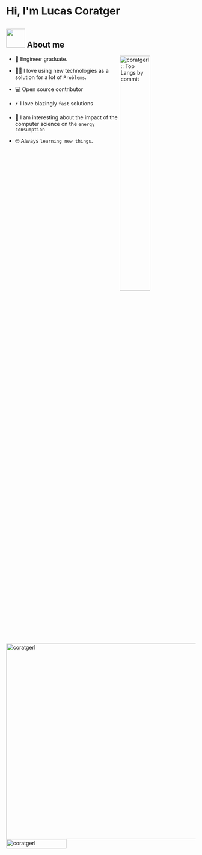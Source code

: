 <div>
  <h1>Hi, I'm Lucas Coratger</h1>
  
</div>

<div>
	
</p>
  
</div>

## <picture><img src = "https://github.com/7oSkaaa/7oSkaaa/blob/main/Images/about_me.gif?raw=true" width = 50px></picture> About me

<picture>  
  <img width="40%" align="right" src="https://github-profile-summary-cards.vercel.app/api/cards/most-commit-language?username=coratgerl&theme=gruvbox&layout=compact&hide_border=true" alt="coratgerl :: Top Langs by commit" />
</picture>

- :school: Engineer graduate.
  
- :technologist: I love using new technologies as a solution for a lot of `Problems`.
  
- :computer: Open source contributor
  
- ⚡ I love blazingly `fast` solutions
  
- 🌱 I am interesting about the impact of the computer science on the `energy consumption`
  
- :nerd_face: Always `learning new things`.
<br>

<img align="center" src="https://github-profile-summary-cards.vercel.app/api/cards/profile-details?username=coratgerl&theme=tokyonight&hide_border=true"  width="520" alt="coratgerl"/>
<img align="center" src="https://komarev.com/ghpvc/?username=coratgerl&label=Profile%20views&color=0047AB&style=flat&base=454" alt="coratgerl" height=25px, width=160px/> 

